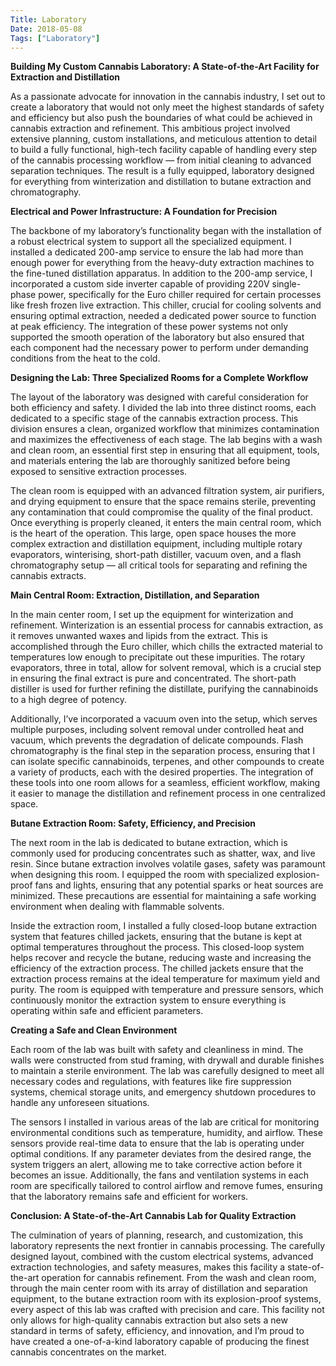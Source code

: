 ```yaml
---
Title: Laboratory
Date: 2018-05-08
Tags: ["Laboratory"]
---
```

**Building My Custom Cannabis Laboratory: A State-of-the-Art Facility for Extraction and Distillation**

As a passionate advocate for innovation in the cannabis industry, I set out to create a laboratory that would not only meet the highest standards of safety and efficiency but also push the boundaries of what could be achieved in cannabis extraction and refinement. This ambitious project involved extensive planning, custom installations, and meticulous attention to detail to build a fully functional, high-tech facility capable of handling every step of the cannabis processing workflow — from initial cleaning to advanced separation techniques. The result is a fully equipped, laboratory designed for everything from winterization and distillation to butane extraction and chromatography.

**Electrical and Power Infrastructure: A Foundation for Precision**

The backbone of my laboratory’s functionality began with the installation of a robust electrical system to support all the specialized equipment. I installed a dedicated 200-amp service to ensure the lab had more than enough power for everything from the heavy-duty extraction machines to the fine-tuned distillation apparatus. In addition to the 200-amp service, I incorporated a custom side inverter capable of providing 220V single-phase power, specifically for the Euro chiller required for certain processes like fresh frozen live extraction. This chiller, crucial for cooling solvents and ensuring optimal extraction, needed a dedicated power source to function at peak efficiency. The integration of these power systems not only supported the smooth operation of the laboratory but also ensured that each component had the necessary power to perform under demanding conditions from the heat to the cold.

**Designing the Lab: Three Specialized Rooms for a Complete Workflow**

The layout of the laboratory was designed with careful consideration for both efficiency and safety. I divided the lab into three distinct rooms, each dedicated to a specific stage of the cannabis extraction process. This division ensures a clean, organized workflow that minimizes contamination and maximizes the effectiveness of each stage. The lab begins with a wash and clean room, an essential first step in ensuring that all equipment, tools, and materials entering the lab are thoroughly sanitized before being exposed to sensitive extraction processes.

The clean room is equipped with an advanced filtration system, air purifiers, and drying equipment to ensure that the space remains sterile, preventing any contamination that could compromise the quality of the final product. Once everything is properly cleaned, it enters the main central room, which is the heart of the operation. This large, open space houses the more complex extraction and distillation equipment, including multiple rotary evaporators, winterising, short-path distiller, vacuum oven, and a flash chromatography setup — all critical tools for separating and refining the cannabis extracts. 

**Main Central Room: Extraction, Distillation, and Separation**

In the main center room, I set up the equipment for winterization and refinement. Winterization is an essential process for cannabis extraction, as it removes unwanted waxes and lipids from the extract. This is accomplished through the Euro chiller, which chills the extracted material to temperatures low enough to precipitate out these impurities. The rotary evaporators, three in total, allow for solvent removal, which is a crucial step in ensuring the final extract is pure and concentrated. The short-path distiller is used for further refining the distillate, purifying the cannabinoids to a high degree of potency.

Additionally, I’ve incorporated a vacuum oven into the setup, which serves multiple purposes, including solvent removal under controlled heat and vacuum, which prevents the degradation of delicate compounds. Flash chromatography is the final step in the separation process, ensuring that I can isolate specific cannabinoids, terpenes, and other compounds to create a variety of products, each with the desired properties. The integration of these tools into one room allows for a seamless, efficient workflow, making it easier to manage the distillation and refinement process in one centralized space.

**Butane Extraction Room: Safety, Efficiency, and Precision**

The next room in the lab is dedicated to butane extraction, which is commonly used for producing concentrates such as shatter, wax, and live resin. Since butane extraction involves volatile gases, safety was paramount when designing this room. I equipped the room with specialized explosion-proof fans and lights, ensuring that any potential sparks or heat sources are minimized. These precautions are essential for maintaining a safe working environment when dealing with flammable solvents.

Inside the extraction room, I installed a fully closed-loop butane extraction system that features chilled jackets, ensuring that the butane is kept at optimal temperatures throughout the process. This closed-loop system helps recover and recycle the butane, reducing waste and increasing the efficiency of the extraction process. The chilled jackets ensure that the extraction process remains at the ideal temperature for maximum yield and purity. The room is equipped with temperature and pressure sensors, which continuously monitor the extraction system to ensure everything is operating within safe and efficient parameters.

**Creating a Safe and Clean Environment**

Each room of the lab was built with safety and cleanliness in mind. The walls were constructed from stud framing, with drywall and durable finishes to maintain a sterile environment. The lab was carefully designed to meet all necessary codes and regulations, with features like fire suppression systems, chemical storage units, and emergency shutdown procedures to handle any unforeseen situations.

The sensors I installed in various areas of the lab are critical for monitoring environmental conditions such as temperature, humidity, and airflow. These sensors provide real-time data to ensure that the lab is operating under optimal conditions. If any parameter deviates from the desired range, the system triggers an alert, allowing me to take corrective action before it becomes an issue. Additionally, the fans and ventilation systems in each room are specifically tailored to control airflow and remove fumes, ensuring that the laboratory remains safe and efficient for workers.

**Conclusion: A State-of-the-Art Cannabis Lab for Quality Extraction**

The culmination of years of planning, research, and customization, this laboratory represents the next frontier in cannabis processing. The carefully designed layout, combined with the custom electrical systems, advanced extraction technologies, and safety measures, makes this facility a state-of-the-art operation for cannabis refinement. From the wash and clean room, through the main center room with its array of distillation and separation equipment, to the butane extraction room with its explosion-proof systems, every aspect of this lab was crafted with precision and care. This facility not only allows for high-quality cannabis extraction but also sets a new standard in terms of safety, efficiency, and innovation, and I’m proud to have created a one-of-a-kind laboratory capable of producing the finest cannabis concentrates on the market.